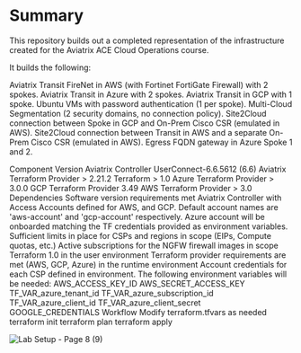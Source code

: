 # Summary

This repository builds out a completed representation of the infrastructure created for the Aviatrix ACE Cloud Operations course.

It builds the following:

Aviatrix Transit FireNet in AWS (with Fortinet FortiGate Firewall) with 2 spokes. 
Aviatrix Transit in Azure with 2 spokes. 
Aviatrix Transit in GCP with 1 spoke. 
Ubuntu VMs with password authentication (1 per spoke). 
Multi-Cloud Segmentation (2 security domains, no connection policy). 
Site2Cloud connection between Spoke in GCP and On-Prem Cisco CSR (emulated in AWS). 
Site2Cloud connection between Transit in AWS and a separate On-Prem Cisco CSR (emulated in AWS). 
Egress FQDN gateway in Azure Spoke 1 and 2. 

Component	Version
Aviatrix Controller	UserConnect-6.6.5612 (6.6)
Aviatrix Terraform Provider	> 2.21.2
Terraform	> 1.0
Azure Terraform Provider	> 3.0.0
GCP Terraform Provider	3.49
AWS Terraform Provider	> 3.0
Dependencies
Software version requirements met
Aviatrix Controller with Access Accounts defined for AWS, and GCP. Default account names are 'aws-account' and 'gcp-account' respectively.
Azure account will be onboarded matching the TF credentials provided as environment variables.
Sufficient limits in place for CSPs and regions in scope (EIPs, Compute quotas, etc.)
Active subscriptions for the NGFW firewall images in scope
Terraform 1.0 in the user environment
Terraform provider requirements are met (AWS, GCP, Azure) in the runtime environment
Account credentials for each CSP defined in environment. The following environment variables will be needed:
AWS_ACCESS_KEY_ID
AWS_SECRET_ACCESS_KEY
TF_VAR_azure_tenant_id
TF_VAR_azure_subscription_id
TF_VAR_azure_client_id
TF_VAR_azure_client_secret
GOOGLE_CREDENTIALS
Workflow
Modify terraform.tfvars as needed
terraform init
terraform plan
terraform apply

![Lab Setup - Page 8 (9)](https://user-images.githubusercontent.com/16576150/171320244-84c8af17-88f6-491f-b304-a6c58ce2413f.png)

